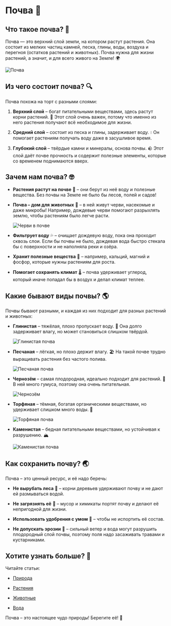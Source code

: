 ﻿
# Почва 🌱

## Что такое почва? 🤔

Почва — это верхний слой земли, на котором растут растения. Она состоит из мелких частиц камней, песка, глины, воды, воздуха и перегноя (остатков растений и животных). Почва нужна для жизни растений, а значит, и для всего живого на Земле! 🌍

![Почва](https://branchcreeklawn.com/wp-content/uploads/2019/03/lawn-cross-section.png)

## Из чего состоит почва? 🔍

Почва похожа на торт с разными слоями:

1.  **Верхний слой** – богат питательными веществами, здесь растут корни растений. 🌿 Этот слой очень важен, потому что именно из него растения получают всё необходимое для жизни.
    
    
2.  **Средний слой** – состоит из песка и глины, задерживает воду. 💧 Он помогает растениям получать воду даже в засушливое время.
    
    
3.  **Глубокий слой** – твёрдые камни и минералы, основа почвы. 🪨 Этот слой даёт почве прочность и содержит полезные элементы, которые со временем поднимаются вверх.
    
 

## Зачем нам почва? 🤓

-   **Растения растут на почве** 🌾 – они берут из неё воду и полезные вещества. Без почвы на Земле не было бы лесов, полей и садов!
    
-   **Почва – дом для животных** 🐛 – в ней живут черви, насекомые и даже микробы! Например, дождевые черви помогают разрыхлять землю, чтобы растениям было легче расти.
    
    ![Черви в почве](https://avatars.mds.yandex.net/i?id=97aa8d10cceb7abd338072a02f1b7464_l-4901320-images-thumbs&n=13)
    
-   **Фильтрует воду** 💦 – очищает дождевую воду, пока она проходит сквозь слои. Если бы почвы не было, дождевая вода быстро стекала бы с поверхности и не наполняла реки и озёра.
    
-   **Хранит полезные вещества** 🏺 – например, кальций, магний и фосфор, которые нужны растениям для роста.
    
-   **Помогает сохранять климат** 🌡 – почва удерживает углерод, который иначе попадал бы в воздух и делал климат теплее.
    

## Какие бывают виды почвы? 🌎

Почвы бывают разными, и каждая из них подходит для разных растений и животных:

-   **Глинистая** – тяжёлая, плохо пропускает воду. 🏺 Она долго задерживает влагу, но может становиться слишком твёрдой.
    
    ![Глинистая почва](https://avatars.mds.yandex.net/i?id=115ed93ab02b37ba8299a9bc4f704533b468735e-5875471-images-thumbs&n=13)
    
-   **Песчаная** – лёгкая, но плохо держит влагу. 🏖 На такой почве трудно выращивать растения без частого полива.
    
    ![Песчаная почва](https://avatars.mds.yandex.net/i?id=a6b56d5274ac50890df89163d9fb29bb_l-4032453-images-thumbs&n=13)
    
-   **Чернозём** – самая плодородная, идеально подходит для растений. 🌻 В ней много гумуса, поэтому она очень питательная.
    
    ![Чернозём](https://avatars.mds.yandex.net/i?id=91075bd69d9595b259941e879d93c7db1cab24cf-5222395-images-thumbs&n=13)
    
-   **Торфяная** – тёмная, богатая органическими веществами, но удерживает слишком много воды. 🌾
    
    ![Торфяная почва](https://avatars.mds.yandex.net/i?id=e74386ee9dae25f6dd8509bf24769d9bb41e0859-10266870-images-thumbs&n=13)
    
-   **Каменистая** – бедная питательными веществами, но устойчивая к разрушению. 🏔
    
    ![Каменистая почва](https://avatars.mds.yandex.net/i?id=9f4a562d146d8430d316debfee15ce36a6a9d3f5-5859751-images-thumbs&n=13)
    

## Как сохранить почву? 🌏

Почва – это ценный ресурс, и её надо беречь:

-   **Не вырубать леса** 🌳 – корни деревьев удерживают почву и не дают ей размываться водой.
    
-   **Не загрязнять её** 🚯 – мусор и химикаты портят почву и делают её непригодной для жизни.
    
-   **Использовать удобрения с умом** 🌾 – чтобы не испортить её состав.
    
-   **Не допускать эрозии** 💨 – сильный ветер и вода могут разрушить плодородный слой почвы, поэтому поля надо засаживать травами и кустарниками.
    

## Хотите узнать больше? 📖

Читайте статьи:

-   [Природа](https://chatgpt.com/c/67ed7ac8-f7fc-8009-865f-2cfe08614b40#)
    
-   [Растения](https://chatgpt.com/c/67ed7ac8-f7fc-8009-865f-2cfe08614b40#)
    
-   [Животные](https://chatgpt.com/c/67ed7ac8-f7fc-8009-865f-2cfe08614b40#)
    
-   [Вода](https://chatgpt.com/c/67ed7ac8-f7fc-8009-865f-2cfe08614b40#)
    

Почва – это настоящее чудо природы! Берегите её! 💚
